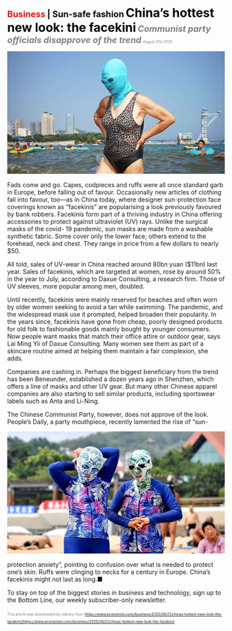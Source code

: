 <span style="color:#E3120B; font-size:14.9pt; font-weight:bold;">Business</span> <span style="color:#000000; font-size:14.9pt; font-weight:bold;">| Sun-safe fashion</span>
<span style="color:#000000; font-size:21.0pt; font-weight:bold;">China’s hottest new look: the facekini</span>
<span style="color:#808080; font-size:14.9pt; font-weight:bold; font-style:italic;">Communist party officials disapprove of the trend</span>
<span style="color:#808080; font-size:6.2pt;">August 21st 2025</span>

![](../images/051_Chinas_hottest_new_look_the_facekini/p0214_img01.jpeg)

Fads come and go. Capes, codpieces and ruffs were all once standard garb in Europe, before falling out of favour. Occasionally new articles of clothing fall into favour, too—as in China today, where designer sun-protection face coverings known as “facekinis” are popularising a look previously favoured by bank robbers. Facekinis form part of a thriving industry in China offering accessories to protect against ultraviolet (UV) rays. Unlike the surgical masks of the covid- 19 pandemic, sun masks are made from a washable synthetic fabric. Some cover only the lower face; others extend to the forehead, neck and chest. They range in price from a few dollars to nearly $50.

All told, sales of UV-wear in China reached around 80bn yuan ($11bn) last year. Sales of facekinis, which are targeted at women, rose by around 50% in the year to July, according to Daxue Consulting, a research firm. Those of UV sleeves, more popular among men, doubled.

Until recently, facekinis were mainly reserved for beaches and often worn by older women seeking to avoid a tan while swimming. The pandemic, and the widespread mask use it prompted, helped broaden their popularity. In the years since, facekinis have gone from cheap, poorly designed products for old folk to fashionable goods mainly bought by younger consumers. Now people want masks that match their office attire or outdoor gear, says Lai Ming Yii of Daxue Consulting. Many women see them as part of a skincare routine aimed at helping them maintain a fair complexion, she adds.

Companies are cashing in. Perhaps the biggest beneficiary from the trend has been Beneunder, established a dozen years ago in Shenzhen, which offers a line of masks and other UV gear. But many other Chinese apparel companies are also starting to sell similar products, including sportswear labels such as Anta and Li-Ning.

The Chinese Communist Party, however, does not approve of the look. People’s Daily, a party mouthpiece, recently lamented the rise of “sun-

![](../images/051_Chinas_hottest_new_look_the_facekini/p0215_img01.jpeg)

protection anxiety”, pointing to confusion over what is needed to protect one’s skin. Ruffs were clinging to necks for a century in Europe. China’s facekinis might not last as long.■

To stay on top of the biggest stories in business and technology, sign up to the Bottom Line, our weekly subscriber-only newsletter.

<span style="color:#808080; font-size:6.2pt;">This article was downloaded by zlibrary from [https://www.economist.com//business/2025/08/21/chinas-hottest-new-look-the-facekini](https://www.economist.com//business/2025/08/21/chinas-hottest-new-look-the-facekini)</span>